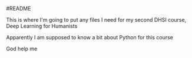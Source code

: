 #README

This is where I'm going to put any files I need for my second DHSI course, Deep Learning for Humanists

Apparently I am supposed to know a bit about Python for this course

God help me

